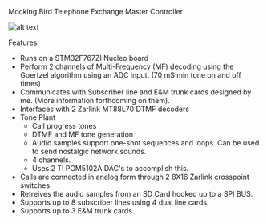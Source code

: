 
Mocking Bird Telephone Exchange Master Controller

![alt text](https://github.com/hwstar/fw-mockingbird-telephone-exchange-master-controller/assets/mess-o-wires-jpg "Prototype hardware")

Features:

* Runs on a STM32F767ZI Nucleo board
* Perform 2 channels of Multi-Frequency (MF) decoding using the Goertzel algorithm using an ADC input. (70 mS min tone on and off times)
* Communicates with Subscriber line and E&M trunk cards designed by me. (More information forthcoming on them).
* Interfaces with 2 Zarlink MT88L70 DTMF decoders
* Tone Plant
  - Call progress tones
  - DTMF and MF tone generation
  - Audio samples support one-shot sequences and loops. Can be used to send nostalgic network sounds.
  - 4 channels. 
  - Uses 2 TI PCM5102A DAC's to accomplish this.
* Calls are connected in analog form through 2 8X16 Zarlink crosspoint switches
* Retreives the audio samples from an SD Card hooked up to a SPI BUS.
* Supports up to 8 subscriber lines using 4 dual line cards.
* Supports up to 3 E&M trunk cards.

